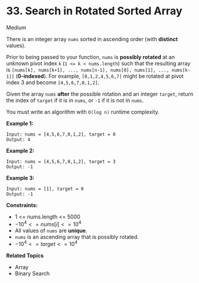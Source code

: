# 33. Search in Rotated Sorted Array

Medium

There is an integer array `nums` sorted in ascending order (with **distinct** values).

Prior to being passed to your function, `nums` is **possibly rotated** at an unknown pivot index `k` (`1 <= k < nums.length`) such that the resulting array is `[nums[k], nums[k+1], ..., nums[n-1], nums[0], nums[1], ..., nums[k-1]]` (**0-indexed**). For example, `[0,1,2,4,5,6,7]` might be rotated at pivot index 3 and become `[4,5,6,7,0,1,2]`.

Given the array `nums` **after** the possible rotation and an integer `target`, return the index of `target` if it is in `nums`, or `-1` if it is not in `nums`.

You must write an algorithm with `O(log n)` runtime complexity.

 

**Example 1:**
```
Input: nums = [4,5,6,7,0,1,2], target = 0
Output: 4
```
**Example 2:**
```
Input: nums = [4,5,6,7,0,1,2], target = 3
Output: -1
```
**Example 3:**
```
Input: nums = [1], target = 0
Output: -1
``` 

**Constraints:**

- 1 <= nums.length <= 5000
- $-10^4 <= nums[i] <= 10^4$
- All values of `nums` are **unique**.
- `nums` is an ascending array that is possibly rotated.
- $-10^4 <= target <= 10^4$

**Related Topics**
- Array
- Binary Search